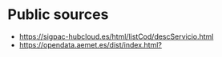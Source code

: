 # Public sources

- <https://sigpac-hubcloud.es/html/listCod/descServicio.html>
- <https://opendata.aemet.es/dist/index.html?>
